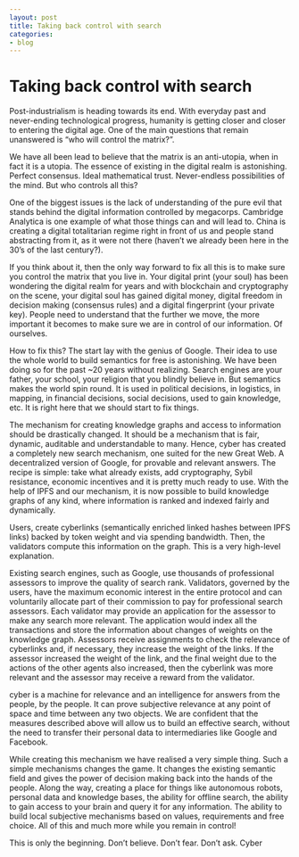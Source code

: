 ```yaml
---
layout: post
title: Taking back control with search
categories:
- blog
---
```


# Taking back control with search

Post-industrialism is heading towards its end. With everyday past and never-ending technological progress, humanity is getting closer and closer to entering the digital age. One of the main questions that remain unanswered is “who will control the matrix?”.

We have all been lead to believe that the matrix is an anti-utopia, when in fact it is a utopia. The essence of existing in the digital realm is astonishing. Perfect consensus. Ideal mathematical trust. Never-endless possibilities of the mind. But who controls all this?

One of the biggest issues is the lack of understanding of the pure evil that stands behind the digital information controlled by megacorps. Cambridge Analytica is one example of what those things can and will lead to. China is creating a digital totalitarian regime right in front of us and people stand abstracting from it, as it were not there (haven’t we already been here in the 30’s of the last century?).

If you think about it, then the only way forward to fix all this is to make sure you control the matrix that you live in. Your digital print (your soul) has been wondering the digital realm for years and with blockchain and cryptography on the scene, your digital soul has gained digital money, digital freedom in decision making (consensus rules) and a digital fingerprint (your private key). People need to understand that the further we move, the more important it becomes to make sure we are in control of our information. Of ourselves.

How to fix this? The start lay with the genius of Google. Their idea to use the whole world to build semantics for free is astonishing. We have been doing so for the past ~20 years without realizing. Search engines are your father, your school, your religion that you blindly believe in. But semantics makes the world spin round. It is used in political decisions, in logistics, in mapping, in financial decisions, social decisions, used to gain knowledge, etc. It is right here that we should start to fix things.

The mechanism for creating knowledge graphs and access to information should be drastically changed. It should be a mechanism that is fair, dynamic, auditable and understandable to many. Hence, cyber has created a completely new search mechanism, one suited for the new Great Web. A decentralized version of Google, for provable and relevant answers. The recipe is simple: take what already exists, add cryptography, Sybil resistance, economic incentives and it is pretty much ready to use. With the help of IPFS and our mechanism, it is now possible to build knowledge graphs of any kind, where information is ranked and indexed fairly and dynamically.

Users, create cyberlinks (semantically enriched linked hashes between IPFS links) backed by token weight and via spending bandwidth. Then, the validators compute this information on the graph. This is a very high-level explanation.

Existing search engines, such as Google, use thousands of professional assessors to improve the quality of search rank. Validators, governed by the users, have the maximum economic interest in the entire protocol and can voluntarily allocate part of their commission to pay for professional search assessors. Each validator may provide an application for the assessor to make any search more relevant. The application would index all the transactions and store the information about changes of weights on the knowledge graph. Assessors receive assignments to check the relevance of cyberlinks and, if necessary, they increase the weight of the links. If the assessor increased the weight of the link, and the final weight due to the actions of the other agents also increased, then the cyberlink was more relevant and the assessor may receive a reward from the validator.

cyber is a machine for relevance and an intelligence for answers from the people, by the people. It can prove subjective relevance at any point of space and time between any two objects. We are confident that the measures described above will allow us to build an effective search, without the need to transfer their personal data to intermediaries like Google and Facebook.

While creating this mechanism we have realised a very simple thing. Such a simple mechanisms changes the game. It changes the existing semantic field and gives the power of decision making back into the hands of the people. Along the way, creating a place for things like autonomous robots, personal data and knowledge bases, the ability for offline search, the ability to gain access to your brain and query it for any information. The ability to build local subjective mechanisms based on values, requirements and free choice. All of this and much more while you remain in control!

This is only the beginning. Don’t believe. Don’t fear. Don’t ask. Cyber
